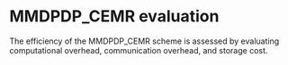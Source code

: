 # MMDPDP_CEMR evaluation
The efficiency of the MMDPDP_CEMR scheme is assessed by evaluating computational overhead, communication overhead, and storage cost.
